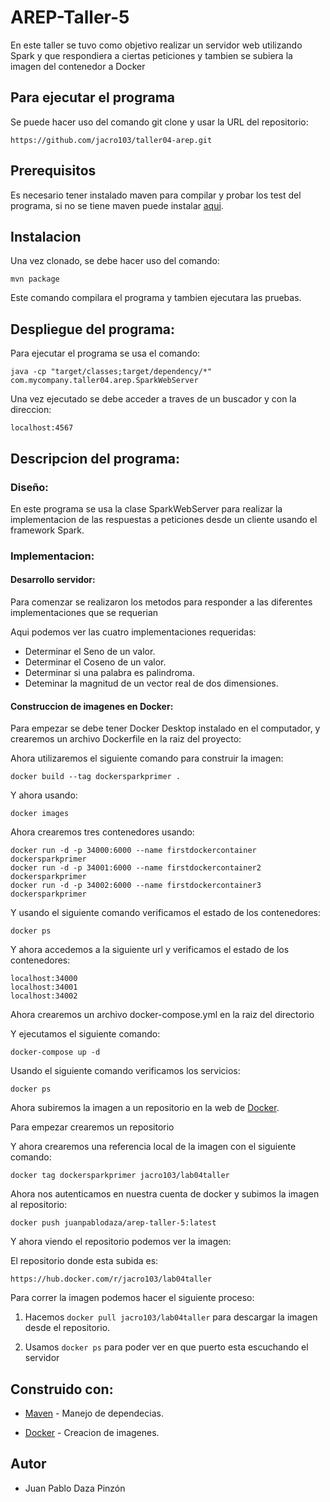 # AREP-Taller-5
En este taller se tuvo como objetivo realizar un servidor web utilizando Spark y que respondiera a ciertas peticiones y tambien se subiera la imagen del contenedor a Docker

## Para ejecutar el programa

Se puede hacer uso del comando git clone y usar la URL del repositorio:
```
https://github.com/jacro103/taller04-arep.git
```

## Prerequisitos

Es necesario tener instalado maven para compilar y probar los test del programa, si no se tiene maven puede instalar [aqui](https://maven.apache.org/install.html).

## Instalacion 

Una vez clonado, se debe hacer uso del comando:

```
mvn package
```

Este comando compilara el programa y tambien ejecutara las pruebas. 

## Despliegue del programa:

Para ejecutar el programa se usa el comando:

```
java -cp "target/classes;target/dependency/*" com.mycompany.taller04.arep.SparkWebServer
```
Una vez ejecutado se debe acceder a traves de un buscador y con la direccion:
```
localhost:4567
```

## Descripcion del programa:

### Diseño:

En este programa se usa la clase SparkWebServer para realizar la implementacion de las respuestas a peticiones desde un cliente usando el framework Spark.

### Implementacion:

#### Desarrollo servidor:

Para comenzar se realizaron los metodos para responder a las diferentes implementaciones que se requerian

Aqui podemos ver las cuatro implementaciones requeridas:

* Determinar el Seno de un valor.
* Determinar el Coseno de un valor.
* Determinar si una palabra es palindroma.
* Deteminar la magnitud de un vector real de dos dimensiones.


#### Construccion de imagenes en Docker:

Para empezar se debe tener Docker Desktop instalado en el computador, y crearemos un archivo Dockerfile en la raiz del proyecto:<br>


Ahora utilizaremos el siguiente comando para construir la imagen:<br>

```
docker build --tag dockersparkprimer .
```


Y ahora usando:

```
docker images
```



Ahora crearemos tres contenedores usando:

```
docker run -d -p 34000:6000 --name firstdockercontainer dockersparkprimer
docker run -d -p 34001:6000 --name firstdockercontainer2 dockersparkprimer
docker run -d -p 34002:6000 --name firstdockercontainer3 dockersparkprimer
```


Y usando el siguiente comando verificamos el estado de los contenedores:

```
docker ps
```


Y ahora accedemos a la siguiente url y verificamos el estado de los contenedores:

```
localhost:34000
localhost:34001
localhost:34002
```



Ahora crearemos un archivo docker-compose.yml en la raiz del directorio

Y ejecutamos el siguiente comando:

```
docker-compose up -d
```


Usando el siguiente comando verificamos los servicios:

```
docker ps
```



Ahora subiremos la imagen a un repositorio en la web de [Docker](https://www.docker.com).<br>

Para empezar crearemos un repositorio

Y ahora crearemos una referencia local de la imagen con el siguiente comando:

```
docker tag dockersparkprimer jacro103/lab04taller
```



Ahora nos autenticamos en nuestra cuenta de docker y subimos la imagen al repositorio:

```
docker push juanpablodaza/arep-taller-5:latest
```



Y ahora viendo el repositorio podemos ver la imagen:<br>



El repositorio donde esta subida es:

```
https://hub.docker.com/r/jacro103/lab04taller
```

Para correr la imagen podemos hacer el siguiente proceso:

1. Hacemos ```docker pull jacro103/lab04taller``` para descargar la imagen desde el repositorio.

2. Usamos ```docker ps``` para poder ver en que puerto esta escuchando el servidor




## Construido con:

* [Maven](https://maven.apache.org/) - Manejo de dependecias.

* [Docker](https://www.docker.com) - Creacion de imagenes.

## Autor

* Juan Pablo Daza Pinzón

